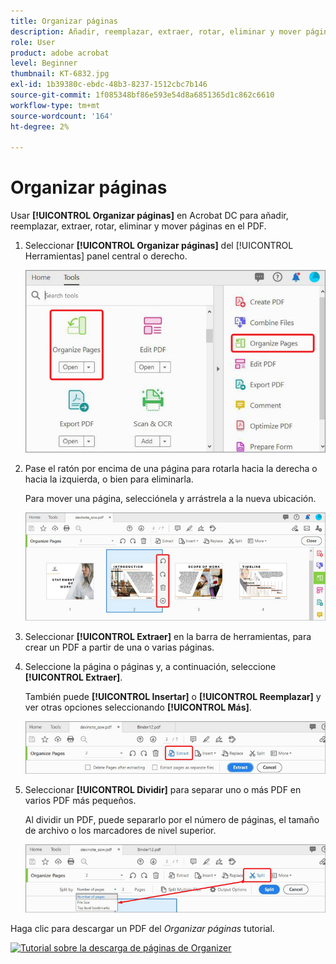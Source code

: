 ```yaml
---
title: Organizar páginas
description: Añadir, reemplazar, extraer, rotar, eliminar y mover páginas en el PDF
role: User
product: adobe acrobat
level: Beginner
thumbnail: KT-6832.jpg
exl-id: 1b39380c-ebdc-48b3-8237-1512cbc7b146
source-git-commit: 1f085348bf86e593e54d8a6851365d1c862c6610
workflow-type: tm+mt
source-wordcount: '164'
ht-degree: 2%

---
```


# Organizar páginas

Usar **[!UICONTROL Organizar páginas]** en Acrobat DC para añadir, reemplazar, extraer, rotar, eliminar y mover páginas en el PDF.

1. Seleccionar **[!UICONTROL Organizar páginas]** del [!UICONTROL Herramientas] panel central o derecho.

   ![Organizar paso 1](../assets/Organize_1.png)

1. Pase el ratón por encima de una página para rotarla hacia la derecha o hacia la izquierda, o bien para eliminarla.

   Para mover una página, selecciónela y arrástrela a la nueva ubicación.

   ![Organizar paso 2](../assets/Organize_2.png)

1. Seleccionar **[!UICONTROL Extraer]** en la barra de herramientas, para crear un PDF a partir de una o varias páginas.

1. Seleccione la página o páginas y, a continuación, seleccione **[!UICONTROL Extraer]**.

   También puede **[!UICONTROL Insertar]** o **[!UICONTROL Reemplazar]** y ver otras opciones seleccionando **[!UICONTROL Más]**.

   ![Organizar paso 4](../assets/Organize_3.png)

1. Seleccionar **[!UICONTROL Dividir]** para separar uno o más PDF en varios PDF más pequeños.

   Al dividir un PDF, puede separarlo por el número de páginas, el tamaño de archivo o los marcadores de nivel superior.

   ![Paso 5 del análisis](../assets/Organize_4.png)

Haga clic para descargar un PDF del *Organizar páginas* tutorial.

[![Tutorial sobre la descarga de páginas de Organizer](../assets/acrobat_PDF_96.png)](../assets/AcrobatDCOrganize.pdf)
